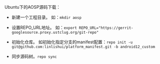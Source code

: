 
Ubuntu下的AOSP源码下载：

- 新建一个工程目录。
	如：`mkdir aosp`

- 设置REPO_URL地址。
	如：`export REPO_URL="https://gerrit-googlesource.proxy.ustclug.org/git-repo"`

- 初始化仓库。
	如初始化指定分支的manifest配置：`repo init -u git@github.com:linlishui/platform_manifest.git -b android12_custom`

- 同步源码树。`repo sync`